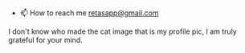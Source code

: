 
- 📫 How to reach me retasapp@gmail.com

I don't know who made the cat image that is my profile pic,
I am truly grateful for your mind.

<!---
Bangstardo/Bangstardo is a ✨ special ✨ repository because its `README.md` (this file) appears on your GitHub profile.
You can click the Preview link to take a look at your changes.
--->

